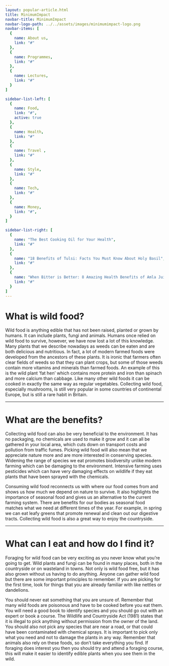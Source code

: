 ```yaml
---
layout: popular-article.html
title: MinimumImpact
navbar-title: MinimumImpact
navbar-logo-path: ../../assets/images/minimumimpact-logo.png
navbar-items: [
  {
    name: About us,
    link: "#"
  },
  {
    name: Programmes,
    link: "#"
  },
  {
    name: Lectures,
    link: "#"
  }
]

sidebar-list-left: [
  {
    name: Food,
    link: "#",
    active: true
  },
  {
    name: Health,
    link: "#"
  },
  {
    name: Travel ,
    link: "#"
  },
  {
    name: Style,
    link: "#"
  },
  {
    name: Tech,
    link: "#"
  },
  {
    name: Money,
    link: "#",
  }
]

sidebar-list-right: [
  {
    name: "The Best Cooking Oil for Your Health",
    link: "#"
  },
  {
    name: "18 Benefits of Tulsi: Facts You Must Know About Holy Basil",
    link: "#"
  },
  {
    name: "When Bitter is Better: 8 Amazing Health Benefits of Amla Juice",
    link: "#"
  }
]
---
```

# What is wild food?

Wild food is anything edible that has not been raised, planted or grown by humans. It can include plants, fungi and animals. Humans once relied on wild food to survive, however, we have now lost a lot of this knowledge. Many plants that we describe nowadays as weeds can be eaten and are both delicious and nutritious. In fact, a lot of modern farmed foods were developed from the ancestors of these plants. It is ironic that farmers often clear fields of weeds so that they can plant crops, but some of those weeds contain more vitamins and minerals than farmed foods. An example of this is the wild plant ‘fat hen’ which contains more protein and iron than spinach and more calcium than cabbage. Like many other wild foods it can be cooked in exactly the same way as regular vegetables. Collecting wild food, especially mushrooms, is still very popular in some countries of continental Europe, but is still a rare habit in Britain.

* * *

# What are the benefits?

Collecting wild food can also be very beneficial to the environment. It has no packaging, no chemicals are used to make it grow and it can all be gathered in your local area, which cuts down on transport costs and pollution from traffic fumes. Picking wild food will also mean that we appreciate nature more and are more interested in conserving species. Widening the range of species we eat promotes biodiversity unlike modern farming which can be damaging to the environment. Intensive farming uses pesticides which can have very damaging effects on wildlife if they eat plants that have been sprayed with the chemicals.

Consuming wild food reconnects us with where our food comes from and shows us how much we depend on nature to survive. It also highlights the importance of seasonal food and gives us an alternative to the current farming system. There are benefits for our bodies as seasonal food matches what we need at different times of the year. For example, in spring we can eat leafy greens that promote renewal and clean out our digestive tracts. Collecting wild food is also a great way to enjoy the countryside.

* * *

# What can I eat and how do I find it?

Foraging for wild food can be very exciting as you never know what you’re going to get. Wild plants and fungi can be found in many places, both in the countryside or on wasteland in towns. Not only is wild food free, but it has also grown without us having to do anything. Anyone can gather wild food but there are some important principles to remember. If you are picking for the first time, look for things that you are already familiar with like nettles or dandelions.

You should never eat something that you are unsure of. Remember that many wild foods are poisonous and have to be cooked before you eat them. You will need a good book to identify species and you should go out with an expert or book a course. The Wildlife and Countryside Act (1981) states that it is illegal to pick anything without permission from the owner of the land. You should also not pick any species that are near a road, or that could have been contaminated with chemical sprays. It is important to pick only what you need and not to damage the plants in any way. Remember that animals also rely on these foods, so don’t take everything you find. If foraging does interest you then you should try and attend a foraging course, this will make it easier to identify edible plants when you see them in the wild.

